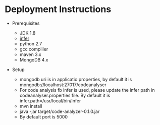 # Deployment Instructions
- Prerequisites
    -	 JDK 1.8
    - [infer](https://fbinfer.com/docs/getting-started.html)
    - python 2.7
    - gcc compliler
    - maven 3.x
    - MongoDB 4.x
    
- Setup
    - mongodb uri is in applicatio.properties, by default it is mongodb://localhost:27017/codeanalyser
    - For code analysis fb infer is used, please update the infer path in codeanalyser.properties file. By default it is infer.path=/usr/local/bin/infer
    - mvn install
    - java -jar target/code-analyzer-0.1.0.jar 
    - By default port is 5000
    
 
   
   
